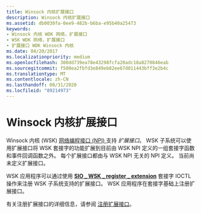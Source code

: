 ```yaml
---
title: Winsock 内核扩展接口
description: Winsock 内核扩展接口
ms.assetid: db0030fa-0ee9-482b-b6ba-e95b40a25473
keywords:
- Winsock 内核 WDK 网络，扩展接口
- WSK WDK 网络，扩展接口
- 扩展接口 WDK Winsock 内核
ms.date: 04/20/2017
ms.localizationpriority: medium
ms.openlocfilehash: 300dd739ea78e43298fcfa20adc18a8270846eab
ms.sourcegitcommit: f500ea2fbfd3e849eb82ee67d011443bff3e2b4c
ms.translationtype: MT
ms.contentlocale: zh-CN
ms.lasthandoff: 08/31/2020
ms.locfileid: "89214973"
---
```

# <a name="winsock-kernel-extension-interfaces"></a>Winsock 内核扩展接口


Winsock 内核 (WSK) [网络编程接口 (NPI) ](network-programming-interface.md) 支持 *扩展接口*。 WSK 子系统可以使用扩展接口将 WSK 套接字的功能扩展到目前由 WSK NPI 定义的一组套接字函数和事件回调函数之外。 每个扩展接口都由与 WSK NPI 无关的 NPI 定义。 当前尚未定义扩展接口。

WSK 应用程序可以通过使用 [**SIO \_ WSK \_ register \_ extension**](./sio-wsk-register-extension.md) 套接字 IOCTL 操作来注册 WSK 子系统支持的扩展接口。 WSK 应用程序在套接字基础上注册扩展接口。

有关注册扩展接口的详细信息，请参阅 [注册扩展接口](registering-an-extension-interface.md)。

 

